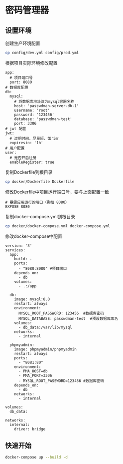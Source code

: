 # 密码管理器

## 设置环境
创建生产环境配置
```bash
cp config/dev.yml config/prod.yml
```
根据项目实际环境修改配置
```ymal
app:
  # 项目端口号
  port: 8080
# 数据库配置
db:
  mysql:
    # 将数据库地址改为mysql容器名称
    host: 'passwdman-server-db-1'
    username: 'root'
    password: '123456'
    database: 'passwdman-test'
    port: 3306
# jwt 配置
jwt:
  # 过期时间，尽量短，如'5m'
  expiresin: '1h'
# 用户配置
user:
  # 是否开启注册
  enableRegister: true
```
复制Dockerfile到根目录
```bash
cp docker/Dockerfile Dockerfile
```
修改Dockerfile中项目运行端口号，要与上面配置一致
```
# 暴露应用运行的端口（例如 8080）
EXPOSE 8080
```
复制docker-compose.yml到根目录
```bash
cp docker/docker-compose.yml docker-compose.yml
```
修改docker-compose中配置
```
version: '3'
services:
  app:
    build: .
    ports:
      - "8080:8080" #项目端口
    depends_on:
      - db
    volumes:
      - .:/app

  db:
    image: mysql:8.0
    restart: always
    environment:
      MYSQL_ROOT_PASSWORD: 123456  #数据库密码
      MYSQL_DATABASE: passwdman-test  #预设数据库库名
    volumes:
      - db_data:/var/lib/mysql
    networks:
      - internal

  phpmyadmin:
    image: phpmyadmin/phpmyadmin
    restart: always
    ports:
      - "8081:80"
    environment:
      - PMA_HOST=db
      - PMA_PORT=3306 
      - MYSQL_ROOT_PASSWORD=123456 #数据库密码
    depends_on:
      - db
    networks:
      - internal

volumes:
  db_data:

networks:
  internal:
    driver: bridge
```
## 快速开始
```bash
docker-compose up --build -d
```
